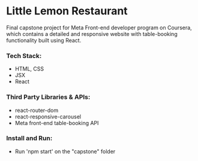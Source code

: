# Little Lemon Restaurant

Final capstone project for Meta Front-end developer program on Coursera, which contains a detailed and responsive website with table-booking functionality built using React.

### Tech Stack:

- HTML, CSS
- JSX
- React

### Third Party Libraries & APIs:

- react-router-dom
- react-responsive-carousel
- Meta front-end table-booking API

### Install and Run:

- Run 'npm start' on the "capstone" folder

